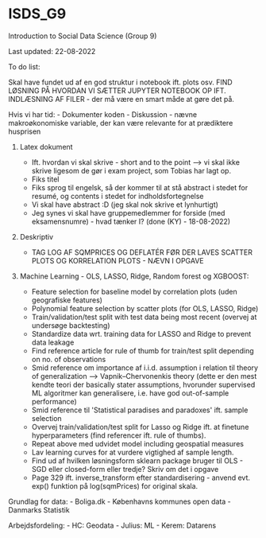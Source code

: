 # ISDS_G9
Introduction to Social Data Science (Group 9)

Last updated: 22-08-2022

To do list:

Skal have fundet ud af en god struktur i notebook ift. plots osv.
FIND LØSNING PÅ HVORDAN VI SÆTTER JUPYTER NOTEBOOK OP IFT. INDLÆSNING AF FILER - der må være en smart måde at gøre det på.

Hvis vi har tid:
	- Dokumenter koden
	- Diskussion - nævne makroøkonomiske variable, der kan være relevante for at prædiktere husprisen

1. Latex dokument
	- Ift. hvordan vi skal skrive - short and to the point --> vi skal ikke skrive ligesom de gør i exam project, som Tobias har lagt op.
	- Fiks titel
	- Fiks sprog til engelsk, så der kommer til at stå abstract i stedet for resumé, og contents i stedet for indholdsfortegnelse
	- Vi skal have abstract :D (jeg skal nok skrive et lynhurtigt)
	- Jeg synes vi skal have gruppemedlemmer for forside (med eksamensnumre) - hvad tænker I? (done (KY) - 18-08-2022)


3. Deskriptiv
    - TAG LOG AF SQMPRICES OG DEFLATÉR FØR DER LAVES SCATTER PLOTS OG KORRELATION PLOTS - NÆVN I OPGAVE

5. Machine Learning - OLS, LASSO, Ridge, Random forest og XGBOOST:
    - Feature selection for baseline model by correlation plots (uden geografiske features)
    - Polynomial feature selection by scatter plots (for OLS, LASSO, Ridge)
    - Train/validation/test split with test data being most recent (overvej at undersøge backtesting)
    - Standardize data wrt. training data for LASSO and Ridge to prevent data leakage
    - Find reference article for rule of thumb for train/test split depending on no. of observations
    - Smid reference om importance af i.i.d. assumption i relation til theory of generalization --> Vapnik–Chervonenkis theory (dette er den mest kendte teori der basically stater assumptions, hvorunder supervised ML algoritmer kan generalisere, i.e. have god out-of-sample performance)
    - Smid reference til 'Statistical paradises and paradoxes' ift. sample selection
    - Overvej train/validation/test split for Lasso og Ridge ift. at finetune hyperparameters (find referencer ift. rule of thumbs).
    - Repeat above med udvidet model including geospatial measures
    - Lav learning curves for at vurdere vigtighed af sample length.
    - Find ud af hvilken løsningsform sklearn package bruger til OLS - SGD eller closed-form eller tredje? Skriv om det i opgave
    - Page 329 ift. inverse_transform efter standardisering - anvend evt. exp() funktion på log(sqmPrices) for original skala.

Grundlag for data:
    - Boliga.dk
    - Københavns kommunes open data
    - Danmarks Statistik

Arbejdsfordeling:
    - HC: Geodata
    - Julius: ML
    - Kerem: Datarens
